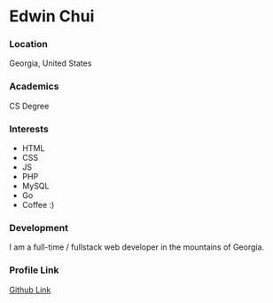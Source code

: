 # Edwin Chui

### Location
Georgia, United States

### Academics
CS Degree

### Interests

- HTML
- CSS
- JS
- PHP
- MySQL
- Go
- Coffee :)

### Development

I am a full-time / fullstack web developer in the mountains of Georgia.

### Profile Link
[Github Link](https://github.com/Fly1nP4nda)